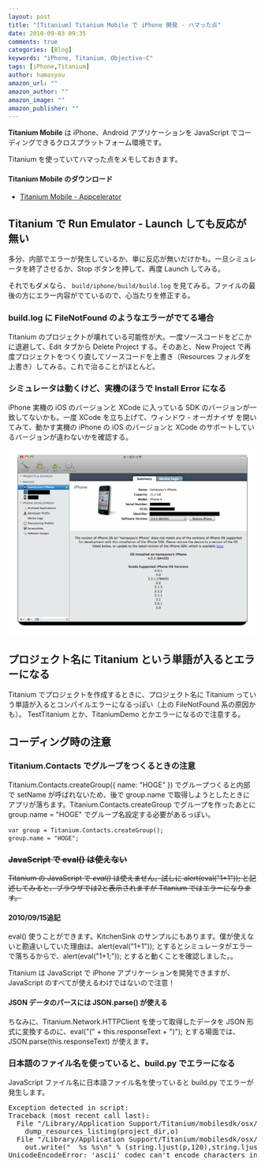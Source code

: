 ```yaml
---
layout: post
title: "[Titanium] Titanium Mobile で iPhone 開発 - ハマった点"
date: 2010-09-03 09:35
comments: true
categories: [Blog]
keywords: "iPhone, Titanium, Objective-C"
tags: [iPhone,Titanium]
author: hamasyou
amazon_url: ""
amazon_author: ""
amazon_image: ""
amazon_publisher: ""
---
```


<strong>Titanium Mobile</strong> は iPhone、Android アプリケーションを JavaScript でコーディングできるクロスプラットフォーム環境です。

Titanium を使っていてハマった点をメモしておきます。

<h4>Titanium Mobile のダウンロード</h4>

<ul><li><a href="http://www.appcelerator.com/products/titanium-mobile-application-development/" rel="external nofollow">Titanium Mobile - Appcelerator</a></li></ul>


<!-- more -->

<h2>Titanium で Run Emulator - Launch しても反応が無い</h2>

多分、内部でエラーが発生しているか、単に反応が無いだけかも。一旦シミュレータを終了させるか、Stop ボタンを押して、再度 Launch してみる。

それでもダメなら、 <code>build/iphone/build/build.log</code> を見てみる。ファイルの最後の方にエラー内容がでているので、心当たりを修正する。

<h3>build.log に FileNotFound のようなエラーがでてる場合</h3>

Titanium のプロジェクトが壊れている可能性が大。一度ソースコードをどこかに退避して、Edit タブから Delete Project する。そのあと、New Project で再度プロジェクトをつくり直してソースコードを上書き（Resources フォルダを上書き）してみる。これで治ることがほとんど。

<h3>シミュレータは動くけど、実機のほうで Install Error になる</h3>

iPhone 実機の iOS のバージョンと XCode に入っている SDK のバージョンが一致してないかも。一度 XCode を立ち上げて、ウィンドウ - オーガナイザ を開いてみて、動かす実機の iPhone の iOS のバージョンと XCode のサポートしているバージョンが違わないかを確認する。

<img alt="iPhone オーガナイザ.gif" src="/images/iPhone%20%E3%82%AA%E3%83%BC%E3%82%AC%E3%83%8A%E3%82%A4%E3%82%B6.gif" width="693" class="mt-image-none" style="" />

<h2>プロジェクト名に Titanium という単語が入るとエラーになる</h2>

Titanium でプロジェクトを作成するときに、プロジェクト名に Titanium っていう単語が入るとコンパイルエラーになるっぽい（上の FileNotFound 系の原因かも）。 TestTitanium とか、TitaniumDemo とかエラーになるので注意する。

<h2>コーディング時の注意</h2>

<h3>Titanium.Contacts でグループをつくるときの注意</h3>

Titanium.Contacts.createGroup({ name: "HOGE" }) でグループつくると内部で setName が呼ばれないため、後で group.name で取得しようとしたときにアプリが落ちます。Titanium.Contacts.createGroup でグループを作ったあとに group.name = "HOGE" でグループ名設定する必要があるっぽい。

<pre class="code"><code><span class="keyword">var</span> group = Titanium.Contacts.createGroup();
group.name = <span class="literal">"HOGE"</span>;</code></pre>

<h3><s>JavaScript で eval() は使えない</s></h3>

<s>Titanium の JavaScript で <em>eval()</em> は使えません。試しに alert(eval(&quot;1+1&quot;)); と記述してみると、ブラウザでは2と表示されますが Titanium ではエラーになります。</s>

<section>

<h4>2010/09/15追記</h4>

eval() 使うことができます。KitchenSink のサンプルにもあります。僕が使えないと勘違いしていた理由は、alert(eval("1+1")); とするとシミュレータがエラーで落ちるからで、alert(eval("1+1;")); とすると動くことを確認しました。。

</section>

Titanium は JavaScript で iPhone アプリケーションを開発できますが、JavaScript のすべてが使えるわけではないので注意！

<section>

<h4>JSON データのパースには JSON.parse() が使える</h4>

ちなみに、Titanium.Network.HTTPClient を使って取得したデータを JSON 形式に変換するのに、eval(&quot;(&quot; + this.responseText + &quot;)&quot;); とする場面では、JSON.parse(this.responseText) が使えます。

</section>

<h3>日本語のファイル名を使っていると、build.py でエラーになる</h3>

JavaScript ファイル名に日本語ファイル名を使っていると build.py でエラーが発生します。

<pre class="console">Exception detected in script:
Traceback (most recent call last):
  File "/Library/Application Support/Titanium/mobilesdk/osx/1.4.0/iphone/builder.py", line 707, in main
    dump_resources_listing(project_dir,o)
  File "/Library/Application Support/Titanium/mobilesdk/osx/1.4.0/iphone/builder.py", line 157, in dump_resources_listing
    out.write("  %s %s\n" % (string.ljust(p,120),string.ljust(s,8)))
UnicodeEncodeError: 'ascii' codec can't encode characters in position 25-30: ordinal not in range(128)</pre>




